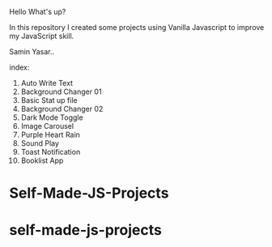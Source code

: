 Hello What's up?

In this repository I created some projects using Vanilla Javascript to improve my JavaScript skill.

Samin Yasar..

index:

1.  Auto Write Text
2.  Background Changer 01
3.  Basic Stat up file
4.  Background Changer 02
5.  Dark Mode Toggle
6.  Image Carousel
7.  Purple Heart Rain
8.  Sound Play
9.  Toast Notification
10. Booklist App
# Self-Made-JS-Projects
# self-made-js-projects
